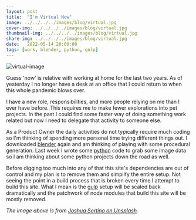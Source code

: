 ```yaml
---
layout: post
title:  "I'm Virtual Now"
image: ../../../../images/blog/virtual.jpg
cover-img: ../../../../images/blog/virtual.jpg
thumbnail-img: ../../../../images/blog/virtual.jpg
share-img: ../../../../images/blog/virtual.jpg
date:   2022-05-14 20:00:00
tags: [work, blender, python, gulp]
---
```


![virtual-image]

Guess 'now' is relative with working at home for the last two years. As of yesterday I no longer have a desk at an office that I could return to when this whole pandemic blows over.

I have a new role, responsibilities, and more people relying on me than I ever have before. This requires me to make fewer explorations into pet projects. In the past I could find some faster way of doing something work related but now I need to delegate that activity to someone else.
<!--more-->
As a Product Owner the daily activities do not typically require much coding so I'm thinking of spending more personal time trying different things out. I downloaded [blender] again and am thinking of playing with some procedural generation. Last week I wrote some [python] code to grab some image data so I am thinking about some python projects down the road as well.

Before digging too much into any of that this site's dependencies are out of control and my plan is to remove them and simplify the entire setup. Not seeing the point in a build process that is broken every time I attempt to build this site. What I mean is the [gulp] setup will be scaled back dramatically and the patchwork of node modules that build this site will be mostly removed.

*The image above is from [Joshua Sortino on Unsplash].*

[Joshua Sortino on Unsplash]: https://unsplash.com/@sortino
[virtual-image]: ../../../../images/blog/virtual.jpg "Virtual"
[blender]: https://blender.org
[python]: https://python.org
[gulp]: http://gulpjs.com/